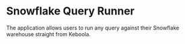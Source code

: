 # Snowflake Query Runner

The application allows users to run any query against their Snowflake warehouse straight from Keboola.